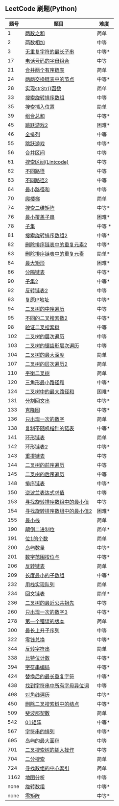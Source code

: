 ## LeetCode 刷题(Python)

| 题号 |题目| 难度 |
| ---  | --- | --- |
| 1    |[两数之和](./code/1-two_sum.py) | 简单 |
| 2    |[两数相加](./code/2-add_two_numbers.py)|中等|
|  3   |[无重复字符的最长子串](./code/3-longest_substring_without_repeating_characters.py)|中等*|
|  17  |[电话号码的字母组合](./code/17-letter_combinations_of_a_phone_number.py) |中等|
| 21   |[合并两个有序链表](./code/21-merge_two_sorted_lists.py)|简单|
|   24  |[两两交换链表中的节点](./code/24-swap_nodes_in_pairs.py)|中等*
| 28    |[实现strStr()函数](./code/28-strStr.py)|简单|
|33     |[搜索旋转排序数组](./code/33-search_in_rotated_sorted_array.py) |中等|
| 35    |[搜索插入位置](./code/35-search_insert_position.py)|简单|
|   39  |[组合总和](./code/39-combination_sum.py) |中等*|
|  45  |[跳跃游戏2](./code/45-jump_game_2.py)|困难*|
| 46   |[全排列](./code/46-permutation.py) |中等|
|   55  |[跳跃游戏](./code/55-jump_game.py) |中等*|
  56 |  [合并区间](./array_and_string/3-merge.py)|中等|
| 61  |[搜索区间(Lintcode)](./code/61(Lintcode)-search_for_a_range.java)|中等|
|  62  |[不同路径](./code/62-unique_paths.py)|中等|
|   63  |[不同路径2](./code/63-unique_paths.py) |中等|
|  64 |[最小路径和](./code/64-minimum_path_sum.py)|中等|
| 70  |[爬楼梯](./code/70-climbing_stairs.py) |简单|
| 74    |[搜索二维矩阵](./code/74-search_a_2d_matrix.py) |中等*|
|  76 |[最小覆盖子串](./code/76-minimum_window_substring.py) |困难*|
| 78    |[子集](./code/78-subset.py)|中等 *|
| 81  |[搜索旋转排序数组2](./code/81-search_in_rotated_sorted_array_2.py)|中等*|
 82     |[删除排序链表中的重复元素2](./code/82-remove_duplicates_from_sorted_list_2.py)|中等*|
| 83    |[删除排序链表中的重复元素](./code/83-remove_duplicates_from_sorted_list.py)|简单*|
| 84    |[最大矩形](./code/84-largest_rectangle_in_histogram.py) |困难*|
| 86    |[分隔链表](./code/86-partition_list.py)|中等*|
|  90 |[子集2](./code/90-subsets_2.py)| 中等*|
|92     |[反转链表2](./code/92-reverse_linked_list_2.py)|中等|
|   93  |[复原IP地址](./code/93-restore_ip_address.py)|中等*|
| 94   |[二叉树的中序遍历](./code/94-inorder_traversal.py) |中等|
|  95  |[不同的二叉搜索数2](./code/95-unique_binary_search_tree_2.py) |中等*|
| 98    |[验证二叉搜索树](./code/98-validate_binary_search_tree.py) |中等|
|102   |[二叉树的层次遍历](./code/102-levelorder_traversal.py)   |中等|
| 103  |[二叉树的锯齿形层次遍历](./code/103-zigzag_levelorder_traversal.py)|中等|
| 104   |[二叉树的最大深度](./code/104-maximum_depth.py)|简单|
| 107   |[二叉树的层次遍历2](./code/107-levelorder_traversal_2.py)|简单|
|110    |[平衡二叉树](./code/110-balanced_binary_tree.py)|简单|
| 120 |[三角形最小路径和](./code/120-triangle.py)|中等*|
|124    |[二叉树中的最大路径和](./code/124-maximum_path_sum.py)|困难*|
| 131  |[分割回文串](./code/131-palindrome_partitioning.py)|中等*|
|  133  |[克隆图](./code/133-clone_graph.py)|中等*|
| 136  |[只出现一次的数字](./code/136-single_number.py)|简单|
| 138   |[复制带随机指针的链表](./code/138-copy_list_with_random_pointer.py)|中等*|
| 141   |[环形链表](./code/141-linked_list_cycle.py)|简单|
|  142  |[环形链表2](./code/142-linked_list_cycle_2.py)|中等*|
|  143  |[重排链表](./code/143-reorder_list.py) |中等|
| 144   |[二叉树的前序遍历](./code/144-preorder_traversal.py) |中等|
| 145   |[二叉树的后序遍历](./code/145-postorder_traversal.py) |中等|
| 148   |[排序链表](./code/148-sort_list.py)|中等*|
| 150| [逆波兰表达式求值](./code/150-evaluate_reverse_polish_notation.py)|中等|
| 153  |[寻找旋转排序数组中的最小值](./code/153-find_minimum_in_rotated_sorted_array.py)|中等|
|154    |[寻找旋转排序数组中的最小值2](./code/154-find_minimum_in_rotated_sorted_array_2.py)|困难*|
| 155   |[最小栈](./code/155-min_stack.py)|简单|
| 190   |[颠倒二进制位](./code/190-reverse_bits.py)|简单*|
|  191  |[位1的个数](./code/191-number_of_1_bits.py) |简单|
| 200   |[岛屿数量](./code/200-number_of_islands.py) |中等*|
| 201   |[数字范围按位与](./code/201-bitwise_and_of_numbers_range.py)|中等*|
|   206 |[反转链表](./code/206-reverse_linked_list.py)|简单|
|   209  |[长度最小的子数组](./code/209-minimum_size_subarray_sum.py) |中等*|
|  232  |[用栈实现队列](./code//232-implement_queue_using_stacks.py)|简单|
|  234  |[回文链表](./code/234-palindrome_linked_list.py)|简单*|
|236    |[二叉树的最近公共祖先](./code/236-lowest_common_ancestor.py)|中等|
| 260  |[只出现一次的数字3](./code/260-single_number_3.py)|中等*|
|   278|[第一个错误的版本](./code/278-first_bad_version.py)|简单|
|  300  |[最长上升子序列](./code/300-longest_increasing_subsequence.py) |中等|
|  322 |[零钱兑换](./code/322-coin_change.py)|中等*|
| 344  |[反转字符串](./code/344-reverse_string.py)|简单|
| 338 |[比特位计数](./code/338-counting_bits.py)|中等*|
| 394   |[字符串编码](./code/394-decode_string.py)|中等*|
|  424   |[替换后的最长重复字符](./code/424-longest_repeating_character_replacement.py)|中等*|
|   438 |[找到字符串中所有字母异位词](./code/438-find_all_anagrams_in_a_string.py)|中等|
|  498  |[对角线遍历](./array_and_string/6-findDiagonalOrder.py)|中等*|
|   450  |[删除二叉搜索树中的结点](./code/450-delete_node_in_a_bst.py)|中等*|
|  509  |[斐波那契数](./code/509-fibonacci_number.py) |简单|
|  542 |[01矩阵](./code/542-01_matrix.py)|中等*|
|   567  |[字符串的排列](./code/567-permutation_in_string.py)| 中等*|
| 695   |[岛屿的最大面积](./code/695-max_area_of_island.py)|中等|
| 701 |[二叉搜索树的插入操作](./code/701-insert_into_a_binary_search_tree.py)|中等|
| 704  |[二分搜索](./code/704-binary_search.py)|简单|
|  724  |[寻找数组的中心索引](./array_and_string/1-pivotIndex.py)|简单|
| 1162 |[地图分析](./code/1162-as_far_from_land_as_possible.py)|中等|
| none |[旋转数组](./array_and_string/4-rotate_matrix_lcci.py)|中等*|
| none |[零矩阵](./array_and_string/5-setZeroes.py) |中等*|